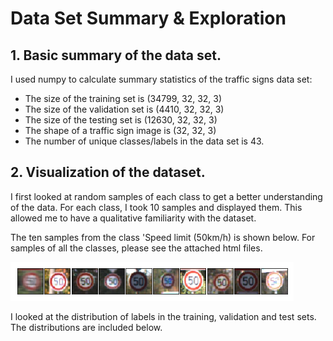 # Data Set Summary & Exploration

## 1. Basic summary of the data set. 
I used numpy to calculate summary statistics of the traffic signs data set:
* The size of the training set is (34799, 32, 32, 3)
* The size of the validation set is (4410, 32, 32, 3)
* The size of the testing set is (12630, 32, 32, 3)
* The shape of a traffic sign image is (32, 32, 3)
* The number of unique classes/labels in the data set is 43.

## 2. Visualization of the dataset.
I first looked at random samples of each class to get a better understanding of the data. For each class, I took 10 samples and displayed them. This allowed me to have a qualitative familiarity with the dataset.

The ten samples from the class 'Speed limit (50km/h) is shown below. For samples of all the classes, please see the attached html files.

![Sample of Speel limit 50kmph](report/Speed_limit_50kmph.png)

I looked at the distribution of labels in the training, validation and test sets. The distributions are included below.



